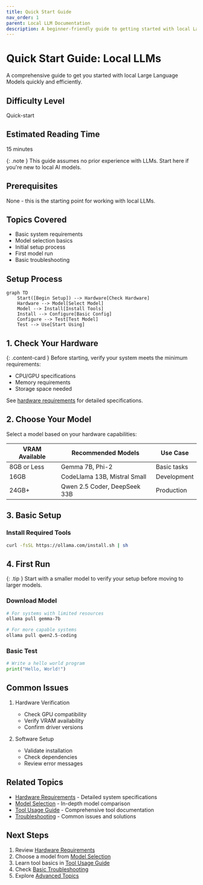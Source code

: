 ```yaml
---
title: Quick Start Guide
nav_order: 1
parent: Local LLM Documentation
description: A beginner-friendly guide to getting started with local Large Language Models
---
```


# Quick Start Guide: Local LLMs

A comprehensive guide to get you started with local Large Language Models quickly and efficiently.

## Difficulty Level
Quick-start

## Estimated Reading Time
15 minutes

{: .note }
This guide assumes no prior experience with LLMs. Start here if you're new to local AI models.

## Prerequisites
None - this is the starting point for working with local LLMs.

## Topics Covered
- Basic system requirements
- Model selection basics
- Initial setup process
- First model run
- Basic troubleshooting

## Setup Process

```mermaid
graph TD
    Start([Begin Setup]) --> Hardware[Check Hardware]
    Hardware --> Model[Select Model]
    Model --> Install[Install Tools]
    Install --> Configure[Basic Config]
    Configure --> Test[Test Model]
    Test --> Use[Start Using]
```

## 1. Check Your Hardware

{: .content-card }
Before starting, verify your system meets the minimum requirements:
- CPU/GPU specifications
- Memory requirements
- Storage space needed

See [hardware requirements](hardware-requirements.md) for detailed specifications.

## 2. Choose Your Model

Select a model based on your hardware capabilities:

| VRAM Available | Recommended Models | Use Case |
|----------------|-------------------|-----------|
| 8GB or Less | Gemma 7B, Phi-2 | Basic tasks |
| 16GB | CodeLlama 13B, Mistral Small | Development |
| 24GB+ | Qwen 2.5 Coder, DeepSeek 33B | Production |

## 3. Basic Setup

### Install Required Tools
```bash
curl -fsSL https://ollama.com/install.sh | sh
```

## 4. First Run

{: .tip }
Start with a smaller model to verify your setup before moving to larger models.

### Download Model
```bash
# For systems with limited resources
ollama pull gemma-7b

# For more capable systems
ollama pull qwen2.5-coding
```

### Basic Test
```python
# Write a hello world program
print("Hello, World!")
```

## Common Issues

1. Hardware Verification
   - Check GPU compatibility
   - Verify VRAM availability
   - Confirm driver versions

2. Software Setup
   - Validate installation
   - Check dependencies
   - Review error messages

## Related Topics
- [Hardware Requirements](hardware-requirements.md) - Detailed system specifications
- [Model Selection](model-selection.md) - In-depth model comparison
- [Tool Usage Guide](tool-usage.md) - Comprehensive tool documentation
- [Troubleshooting](troubleshooting.md) - Common issues and solutions

## Next Steps
1. Review [Hardware Requirements](hardware-requirements.md)
2. Choose a model from [Model Selection](model-selection.md)
3. Learn tool basics in [Tool Usage Guide](tool-usage.md)
4. Check [Basic Troubleshooting](troubleshooting.md)
5. Explore [Advanced Topics](../advanced/architecture.md)
